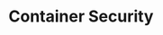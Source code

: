 ---
title: Container Security
slug: container-security
description: Docker, Kubernetes, and container runtime security
lastUpdated: "2025-01-01"
---